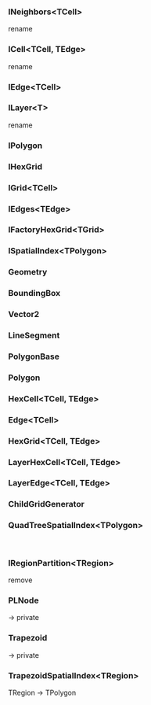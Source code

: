 ### INeighbors\<TCell>
rename

### ICell\<TCell, TEdge>
rename

### IEdge\<TCell>

### ILayer\<T>
rename

### IPolygon

### IHexGrid

### IGrid\<TCell>

### IEdges\<TEdge>

### IFactoryHexGrid\<TGrid>

### ISpatialIndex\<TPolygon>

### Geometry

### BoundingBox

### Vector2

### LineSegment

### PolygonBase

### Polygon

### HexCell\<TCell, TEdge>

### Edge\<TCell>

### HexGrid\<TCell, TEdge>

### LayerHexCell\<TCell, TEdge>

### LayerEdge\<TCell, TEdge>

### ChildGridGenerator

### QuadTreeSpatialIndex\<TPolygon>
<br>

### IRegionPartition\<TRegion>
remove

### PLNode
-> private

### Trapezoid
-> private

### TrapezoidSpatialIndex\<TRegion>
TRegion -> TPolygon